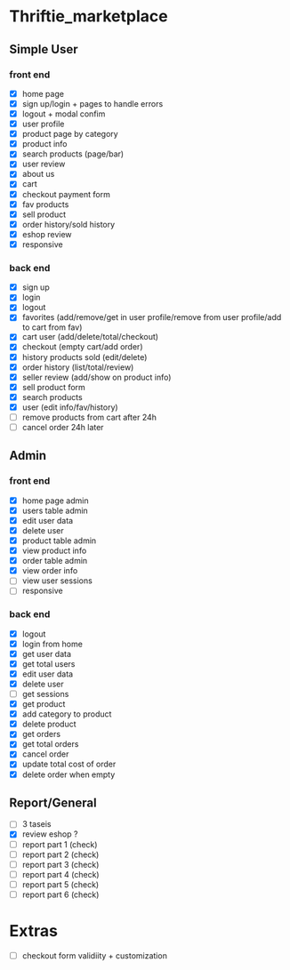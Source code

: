 # Thriftie_marketplace

## Simple User
### front end
- [x] home page
- [x] sign up/login + pages to handle errors
- [x] logout + modal confim
- [x] user profile
- [x] product page by category
- [x] product info
- [x] search products (page/bar)
- [x] user review
- [x] about us
- [x] cart
- [x] checkout payment form
- [x] fav products
- [x] sell product
- [x] order history/sold history
- [x] eshop review
- [x] responsive

### back end
- [x] sign up 
- [x] login
- [x] logout
- [x] favorites (add/remove/get in user profile/remove from user profile/add to cart from fav)
- [x] cart user (add/delete/total/checkout)
- [x] checkout (empty cart/add order)
- [x] history products sold (edit/delete)
- [x] order history (list/total/review)
- [x] seller review (add/show on product info)
- [x] sell product form
- [x] search products
- [x] user (edit info/fav/history)
- [ ] remove products from cart after 24h
- [ ] cancel order 24h later

## Admin 
### front end
- [x] home page admin
- [x] users table admin
- [x] edit user data
- [x] delete user
- [x] product table admin
- [x] view product info
- [x] order table admin
- [x] view order info
- [ ] view user sessions
- [ ] responsive

### back end
- [x] logout
- [x] login from home
- [x] get user data
- [x] get total users
- [x] edit user data
- [x] delete user
- [ ] get sessions
- [x] get product
- [x] add category to product
- [x] delete product
- [x] get orders
- [x] get total orders
- [x] cancel order
- [x] update total cost of order
- [x] delete order when empty

## Report/General
- [ ] 3 taseis
- [x] review eshop ?
- [ ] report part 1 (check)
- [ ] report part 2 (check)
- [ ] report part 3 (check)
- [ ] report part 4 (check)
- [ ] report part 5 (check)
- [ ] report part 6 (check)

# Extras
- [ ] checkout form validiity + customization
